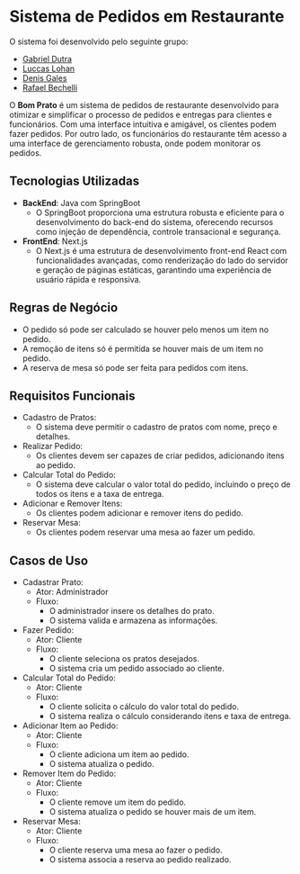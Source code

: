 # Sistema de Pedidos em Restaurante

O sistema foi desenvolvido pelo seguinte grupo:

- [Gabriel Dutra](https://github.com/DutraGames)
- [Luccas Lohan](https://github.com/gohan-exe)
- [Denis Gales]()
- [Rafael Bechelli]()

O **Bom Prato** é um sistema de pedidos de restaurante desenvolvido para otimizar e simplificar o processo de pedidos e entregas para clientes e funcionários. Com uma interface intuitiva e amigável, os clientes podem fazer pedidos. Por outro lado, os funcionários do restaurante têm acesso a uma interface de gerenciamento robusta, onde podem monitorar os pedidos.

## Tecnologias Utilizadas

- **BackEnd**: Java com SpringBoot
  - O SpringBoot proporciona uma estrutura robusta e eficiente para o desenvolvimento do back-end do sistema, oferecendo recursos como injeção de dependência, controle transacional e segurança.
- **FrontEnd**: Next.js
  - O Next.js é uma estrutura de desenvolvimento front-end React com funcionalidades avançadas, como renderização do lado do servidor e geração de páginas estáticas, garantindo uma experiência de usuário rápida e responsiva.

## Regras de Negócio

- O pedido só pode ser calculado se houver pelo menos um item no pedido.
- A remoção de itens só é permitida se houver mais de um item no pedido.
- A reserva de mesa só pode ser feita para pedidos com itens.

## Requisitos Funcionais

- Cadastro de Pratos:
  - O sistema deve permitir o cadastro de pratos com nome, preço e detalhes.
- Realizar Pedido:
  - Os clientes devem ser capazes de criar pedidos, adicionando itens ao pedido.
- Calcular Total do Pedido:
  - O sistema deve calcular o valor total do pedido, incluindo o preço de todos os itens e a taxa de entrega.
- Adicionar e Remover Itens:
  - Os clientes podem adicionar e remover itens do pedido.
- Reservar Mesa:
  - Os clientes podem reservar uma mesa ao fazer um pedido.

## Casos de Uso

- Cadastrar Prato:
  - Ator: Administrador
  - Fluxo:
    - O administrador insere os detalhes do prato.
    - O sistema valida e armazena as informações.
- Fazer Pedido:
  - Ator: Cliente
  - Fluxo:
    - O cliente seleciona os pratos desejados.
    - O sistema cria um pedido associado ao cliente.
- Calcular Total do Pedido:
  - Ator: Cliente
  - Fluxo:
    - O cliente solicita o cálculo do valor total do pedido.
    - O sistema realiza o cálculo considerando itens e taxa de entrega.
- Adicionar Item ao Pedido:
  - Ator: Cliente
  - Fluxo:
    - O cliente adiciona um item ao pedido.
    - O sistema atualiza o pedido.
- Remover Item do Pedido:
  - Ator: Cliente
  - Fluxo:
    - O cliente remove um item do pedido.
    - O sistema atualiza o pedido se houver mais de um item.
- Reservar Mesa:
  - Ator: Cliente
  - Fluxo:
    - O cliente reserva uma mesa ao fazer o pedido.
    - O sistema associa a reserva ao pedido realizado.
